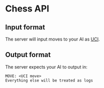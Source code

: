 # Chess API

## Input format

The server will input moves to your AI as [UCI](https://en.wikipedia.org/wiki/Universal_Chess_Interface).

## Output format

The server expects your AI to output in:

```terminal
MOVE: <UCI move>
Everything else will be treated as logs
```
